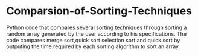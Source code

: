# Comparsion-of-Sorting-Techniques
Python code that compares several sorting techniques through sorting a random array generated by the user according to his specifications.
The code compares merge sort,quick sort selection sort and quick sort by outputing the time required by each sorting algorithm to sort an array.
